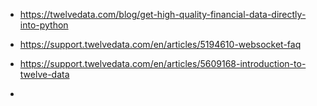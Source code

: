 * https://twelvedata.com/blog/get-high-quality-financial-data-directly-into-python

* https://support.twelvedata.com/en/articles/5194610-websocket-faq

* https://support.twelvedata.com/en/articles/5609168-introduction-to-twelve-data

* 
